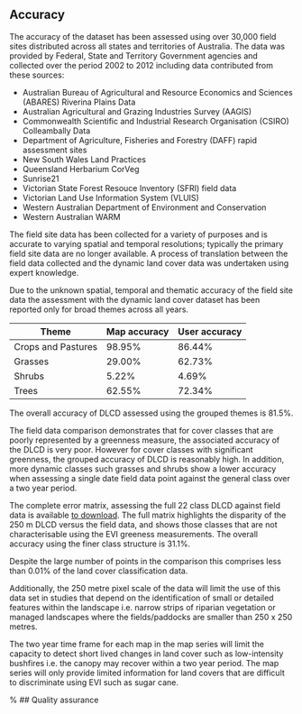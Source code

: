 ## Accuracy

The accuracy of the dataset has been assessed using over 30,000 field sites distributed across all states and territories of Australia. The data was provided by Federal, State and Territory Government agencies and collected over the period 2002 to 2012 including data contributed from these sources:
* Australian Bureau of Agricultural and Resource Economics and Sciences (ABARES) Riverina Plains Data
* Australian Agricultural and Grazing Industries Survey (AAGIS) 
* Commonwealth Scientific and Industrial Research Organisation (CSIRO) Colleambally Data
* Department of Agriculture, Fisheries and Forestry (DAFF) rapid assessment sites
* New South Wales Land Practices
* Queensland Herbarium CorVeg
* Sunrise21
* Victorian State Forest Resouce Inventory (SFRI) field data
* Victorian Land Use Information System (VLUIS)
* Western Australian Department of Environment and Conservation
* Western Australian WARM

The field site data has been collected for a variety of purposes and is accurate to varying spatial and temporal resolutions; typically the primary field site data are no longer available. A process of translation between the field data collected and the dynamic land cover data was undertaken using expert knowledge.

Due to the unknown spatial, temporal and thematic accuracy of the field site data the assessment with the dynamic land cover dataset has been reported only for broad themes across all years. 

| **Theme**          | **Map accuracy** | **User accuracy** |
|--------------------|------------------|-------------------|
| Crops and Pastures | 98.95%           | 86.44%            |
| Grasses            | 29.00%           | 62.73%            |
| Shrubs             | 5.22%            | 4.69%             |
| Trees              | 62.55%           | 72.34%            |

The overall accuracy of DLCD assessed using the grouped themes is 81.5%.

The field data comparison demonstrates that for cover classes that are poorly represented by a greenness measure, the associated accuracy of the DLCD is very poor. However for cover classes with significant greenness, the grouped accuracy of DLCD is reasonably high. In addition, more dynamic classes such grasses and shrubs show a lower accuracy when assessing a single date field data point against the general class over a two year period.

The complete error matrix, assessing the full 22 class DLCD against field data is available [to download](https://pid.geoscience.gov.au/dataset/ga/83868). The full matrix highlights the disparity of the 250 m DLCD versus the field data, and shows those classes that are not characterisable using the EVI greeness measurements. The overall accuracy using the finer class structure is 31.1%.

Despite the large number of points in the comparison this comprises less than 0.01% of the land cover classification data. 

Additionally, the 250 metre pixel scale of the data will limit the use of this data set in studies that depend on the identification of small or detailed features within the landscape i.e. narrow strips of riparian vegetation or managed landscapes where the fields/paddocks are smaller than 250 x 250 metres.

The two year time frame for each map in the map series will limit the capacity to detect short lived changes in land cover such as low-intensity bushfires i.e. the canopy may recover within a two year period. The map series will only provide limited information for land covers that are difficult to discriminate using EVI such as sugar cane.

% ## Quality assurance

